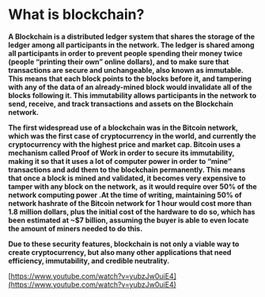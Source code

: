 # What is blockchain?

**A Blockchain is a distributed ledger system that shares the storage of the ledger among all participants in the network. The ledger is shared among all participants in order to prevent people spending their money twice \(people “printing their own” online dollars\), and to make sure that transactions are secure and unchangeable, also known as immutable. This means that each block points to the blocks before it, and tampering with any of the data of an already-mined block would invalidate all of the blocks following it. This immutability allows participants in the network to send, receive, and track transactions and assets on the Blockchain network.**

**The first widespread use of a blockchain was in the Bitcoin network, which was the first case of cryptocurrency in the world, and currently the cryptocurrency with the highest price and market cap. Bitcoin uses a mechanism called Proof of Work in order to secure its immutability, making it so that it uses a lot of computer power in order to “mine” transactions and add them to the blockchain permanently. This means that once a block is mined and validated, it becomes very expensive to tamper with any block on the network, as it would require over 50% of the network computing power .At the time of writing, maintaining 50% of network hashrate of the Bitcoin network for 1 hour would cost more than 1.8 million dollars, plus the initial cost of the hardware to do so, which has been estimated at ~$7 billion, assuming the buyer is able to even locate the amount of miners needed to do this.** 

**Due to these security features, blockchain is not only a viable way to create cryptocurrency, but also many other applications that need efficiency, immutability, and credible neutrality.**   
  
[https://www.youtube.com/watch?v=yubzJw0uiE4](https://www.youtube.com/watch?v=yubzJw0uiE4)



  


